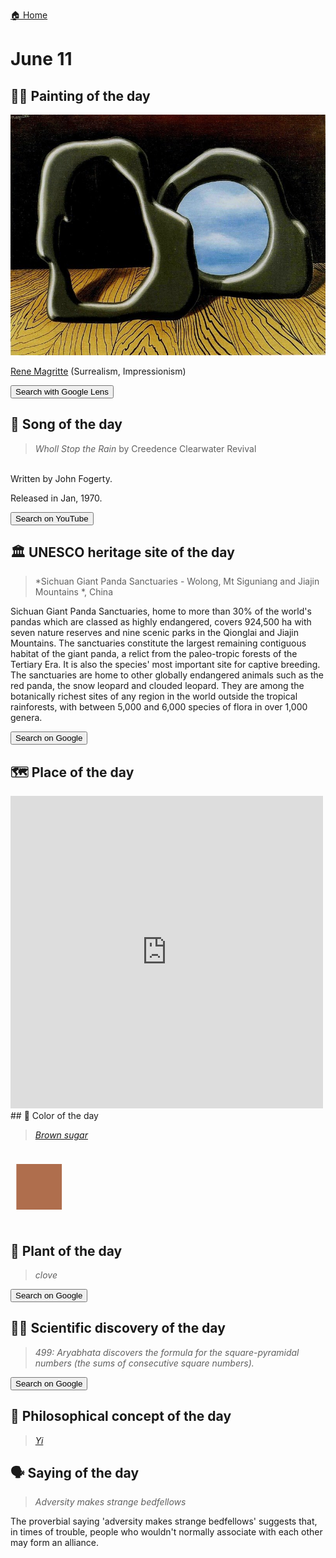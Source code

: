 
[🏠 Home](../../index.md)

# June 11

## 🧑‍🎨 Painting of the day

<img width="600" src="../img/Rene_Magritte_5.jpg">

[Rene Magritte](http://en.wikipedia.org/wiki/René_Magritte) (Surrealism, Impressionism)

<button class="btn btn-success"
onclick=" window.open('https://lens.google.com/uploadbyurl?url=https://iretes.github.io/one-a-day/data/img/Rene_Magritte_5.jpg','_blank')">
Search with Google Lens
</button>

## 🎼 Song of the day

> *Wholl Stop the Rain*
by Creedence Clearwater Revival

<br />Written by John Fogerty.

Released in Jan, 1970.

<button class="btn btn-success"
onclick=" window.open('http://www.youtube.com/search?q=Wholl Stop the Rain by Creedence Clearwater Revival','_blank')">
Search on YouTube
</button>

## 🏛️ UNESCO heritage site of the day

> *Sichuan Giant Panda Sanctuaries - Wolong, Mt Siguniang and Jiajin Mountains *, China

<p>Sichuan Giant Panda Sanctuaries, home to more than 30% of the world's pandas which are classed as highly endangered, covers 924,500 ha with seven nature reserves and nine scenic parks in the Qionglai and Jiajin Mountains. The sanctuaries constitute the largest remaining contiguous habitat of the giant panda, a relict from the paleo-tropic forests of the Tertiary Era. It is also the species' most important site for captive breeding. The sanctuaries are home to other globally endangered animals such as the red panda, the snow leopard and clouded leopard. They are among the botanically richest sites of any region in the world outside the tropical rainforests, with between 5,000 and 6,000 species of flora in over 1,000 genera.</p>

<button class="btn btn-success"
onclick=" window.open('http://www.google.com/search?q=Sichuan Giant Panda Sanctuaries - Wolong, Mt Siguniang and Jiajin Mountains ','_blank')">
Search on Google
</button>

## 🗺️ Place of the day

<iframe
src="https://www.mapcrunch.com"
name="mapcrunch"
width="500"
height="500"
allowTransparency="true"
scrolling="no"
frameborder="0"
>
</iframe>
## 🎨 Color of the day

> *[Brown sugar](https://en.wikipedia.org/wiki/List_of_Crayola_crayon_colors#Heads_&#39;n_Tails)*

<div style="color:#AF6E4D; font-size: 100px;">&#9632;</div>

## 🌿 Plant of the day

> *clove*

<button class="btn btn-success"
onclick=" window.open('http://www.google.com/search?q=clove','_blank')">
Search on Google
</button>

## 🧑‍🔬 Scientific discovery of the day

> *499: Aryabhata discovers the formula for the square-pyramidal numbers (the sums of consecutive square numbers).*

<button class="btn btn-success"
onclick=" window.open('http://www.google.com/search?q=499: Aryabhata discovers the formula for the square-pyramidal numbers (the sums of consecutive square numbers).','_blank')">
Search on Google
</button>

## 💭 Philosophical concept of the day

> *[Yi](https://en.wikipedia.org/wiki/Yi_(Confucianism))*

## 🗣️ Saying of the day

> *Adversity makes strange bedfellows*

The proverbial saying 'adversity makes strange bedfellows' suggests that, in times of trouble, people who wouldn't normally associate with each other may form an alliance.
